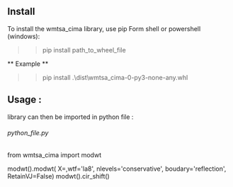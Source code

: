 ## Install
To install the wmtsa_cima library, use pip
Form shell or powershell (windows):
>> pip install path_to_wheel_file

** Example **
>> pip install .\dist\wmtsa_cima-0-py3-none-any.whl


## Usage :
library can then be imported in python file :

###### python_file.py #######
from wmtsa_cima import modwt

modwt().modwt( X=,wtf='la8', nlevels='conservative', boudary='reflection', RetainVJ=False)
modwt().cir_shift()
